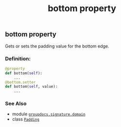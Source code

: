 ﻿---
title: bottom property
second_title: GroupDocs.Signature for Python via .NET API References
description: 
type: docs
url: /python-net/groupdocs.signature.domain/padding/bottom/
is_root: false
weight: 60
---

## bottom property


Gets or sets the padding value for the bottom edge.
### Definition:
```python
@property
def bottom(self):
    ...
@bottom.setter
def bottom(self, value):
    ...
```

### See Also
* module [`groupdocs.signature.domain`](../../)
* class [`Padding`](/signature/python-net/groupdocs.signature.domain/padding)
